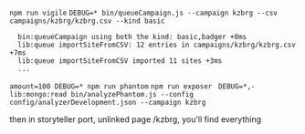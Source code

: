 `npm run vigile`
`DEBUG=* bin/queueCampaign.js --campaign kzbrg --csv campaigns/kzbrg/kzbrg.csv --kind basic`

```
  bin:queueCampaign using both the kind: basic,badger +0ms
  lib:queue importSiteFromCSV: 12 entries in campaigns/kzbrg/kzbrg.csv +7ms
  lib:queue importSiteFromCSV imported 11 sites +3ms
  ...
```

`amount=100 DEBUG=* npm run phantom`
`npm run exposer`
` DEBUG=*,-lib:mongo:read bin/analyzePhantom.js --config config/analyzerDevelopment.json --campaign kzbrg`

then in storyteller port, unlinked page /kzbrg, you'll find everything
